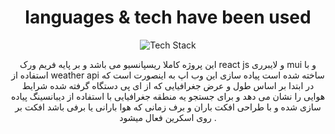 <div align="center" >
<h1>languages & tech have been used</h1>
 
 <div >
 <img src="https://skillicons.dev/icons?i=html,css,materialui,js,react&perline=7" alt="Tech Stack" /> 
     
</div>
 <p>
  این پروژه کاملا ریسپانسیو می باشد و بر پایه فریم ورک react js و لایبرری mui  و با استفاده از weather api ساخته شده است پیاده سازی این وب اپ به اینصورت است که در ابتدا بر اساس طول و عرض جغرافیایی که از ای پی دستگاه گرفته شده شرایط هوایی را نشان می دهد و برای جستجو یه منطقه جغرافیایی با استفاده از دیبانسینگ پیاده سازی شده و با طراحی افکت باران و برف زمانی که هوا بارانی یا برفی باشد افکت بر روی اسکرین فعال میشود .
</div>
